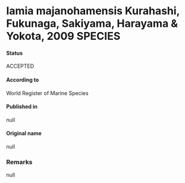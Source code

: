 Iamia majanohamensis Kurahashi, Fukunaga, Sakiyama, Harayama & Yokota, 2009 SPECIES
=======

#### Status
ACCEPTED

#### According to
World Register of Marine Species

#### Published in
null

#### Original name
null

### Remarks
null